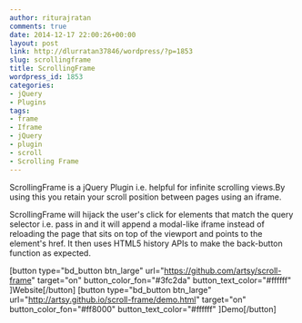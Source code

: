 ```yaml
---
author: riturajratan
comments: true
date: 2014-12-17 22:00:26+00:00
layout: post
link: http://dlurratan37846/wordpress/?p=1853
slug: scrollingframe
title: ScrollingFrame
wordpress_id: 1853
categories:
- jQuery
- Plugins
tags:
- frame
- Iframe
- jQuery
- plugin
- scroll
- Scrolling Frame
---
```


ScrollingFrame is a jQuery Plugin i.e. helpful for infinite scrolling views.By using this you retain your scroll position between pages using an iframe.

ScrollingFrame will hijack the user's click for elements that match the query selector i.e. pass in and it will append a modal-like iframe instead of reloading the page that sits on top of the viewport and points to the element's href. It then uses HTML5 history APIs to make the back-button function as expected.

[button type="bd_button btn_large" url="https://github.com/artsy/scroll-frame" target="on" button_color_fon="#3fc2da" button_text_color="#ffffff" ]Website[/button] [button type="bd_button btn_large" url="http://artsy.github.io/scroll-frame/demo.html" target="on" button_color_fon="#ff8000" button_text_color="#ffffff" ]Demo[/button]


